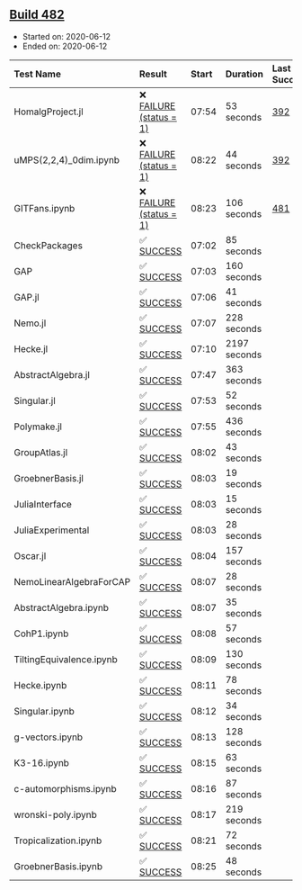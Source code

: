 ## [Build 482](https://oscarci.mathematik.uni-kl.de/job/oscar-julia-1.4/482/)

* Started on: 2020-06-12
* Ended on: 2020-06-12

| Test Name    | Result | Start | Duration | Last Success | First Failure |
|:-------------|:-------|:------|:---------|:-------------|:--------------|
| HomalgProject.jl | ❌ [FAILURE (status = 1)](https://oscarci.mathematik.uni-kl.de/job/oscar-julia-1.4/482/artifact/logs/build-482/HomalgProject.jl.log) | 07:54 | 53 seconds | [392](https://oscarci.mathematik.uni-kl.de/job/oscar-julia-1.4/392/) | [393](https://oscarci.mathematik.uni-kl.de/job/oscar-julia-1.4/393/) |
| uMPS(2,2,4)_0dim.ipynb | ❌ [FAILURE (status = 1)](https://oscarci.mathematik.uni-kl.de/job/oscar-julia-1.4/482/artifact/logs/build-482/uMPS-2-2-4-_0dim.ipynb.log) | 08:22 | 44 seconds | [392](https://oscarci.mathematik.uni-kl.de/job/oscar-julia-1.4/392/) | [393](https://oscarci.mathematik.uni-kl.de/job/oscar-julia-1.4/393/) |
| GITFans.ipynb | ❌ [FAILURE (status = 1)](https://oscarci.mathematik.uni-kl.de/job/oscar-julia-1.4/482/artifact/logs/build-482/GITFans.ipynb.log) | 08:23 | 106 seconds | [481](https://oscarci.mathematik.uni-kl.de/job/oscar-julia-1.4/481/) | [482](https://oscarci.mathematik.uni-kl.de/job/oscar-julia-1.4/482/) |
| CheckPackages | ✅ [SUCCESS](https://oscarci.mathematik.uni-kl.de/job/oscar-julia-1.4/482/artifact/logs/build-482/CheckPackages.log) | 07:02 | 85 seconds |  |  |
| GAP | ✅ [SUCCESS](https://oscarci.mathematik.uni-kl.de/job/oscar-julia-1.4/482/artifact/logs/build-482/GAP.log) | 07:03 | 160 seconds |  |  |
| GAP.jl | ✅ [SUCCESS](https://oscarci.mathematik.uni-kl.de/job/oscar-julia-1.4/482/artifact/logs/build-482/GAP.jl.log) | 07:06 | 41 seconds |  |  |
| Nemo.jl | ✅ [SUCCESS](https://oscarci.mathematik.uni-kl.de/job/oscar-julia-1.4/482/artifact/logs/build-482/Nemo.jl.log) | 07:07 | 228 seconds |  |  |
| Hecke.jl | ✅ [SUCCESS](https://oscarci.mathematik.uni-kl.de/job/oscar-julia-1.4/482/artifact/logs/build-482/Hecke.jl.log) | 07:10 | 2197 seconds |  |  |
| AbstractAlgebra.jl | ✅ [SUCCESS](https://oscarci.mathematik.uni-kl.de/job/oscar-julia-1.4/482/artifact/logs/build-482/AbstractAlgebra.jl.log) | 07:47 | 363 seconds |  |  |
| Singular.jl | ✅ [SUCCESS](https://oscarci.mathematik.uni-kl.de/job/oscar-julia-1.4/482/artifact/logs/build-482/Singular.jl.log) | 07:53 | 52 seconds |  |  |
| Polymake.jl | ✅ [SUCCESS](https://oscarci.mathematik.uni-kl.de/job/oscar-julia-1.4/482/artifact/logs/build-482/Polymake.jl.log) | 07:55 | 436 seconds |  |  |
| GroupAtlas.jl | ✅ [SUCCESS](https://oscarci.mathematik.uni-kl.de/job/oscar-julia-1.4/482/artifact/logs/build-482/GroupAtlas.jl.log) | 08:02 | 43 seconds |  |  |
| GroebnerBasis.jl | ✅ [SUCCESS](https://oscarci.mathematik.uni-kl.de/job/oscar-julia-1.4/482/artifact/logs/build-482/GroebnerBasis.jl.log) | 08:03 | 19 seconds |  |  |
| JuliaInterface | ✅ [SUCCESS](https://oscarci.mathematik.uni-kl.de/job/oscar-julia-1.4/482/artifact/logs/build-482/JuliaInterface.log) | 08:03 | 15 seconds |  |  |
| JuliaExperimental | ✅ [SUCCESS](https://oscarci.mathematik.uni-kl.de/job/oscar-julia-1.4/482/artifact/logs/build-482/JuliaExperimental.log) | 08:03 | 28 seconds |  |  |
| Oscar.jl | ✅ [SUCCESS](https://oscarci.mathematik.uni-kl.de/job/oscar-julia-1.4/482/artifact/logs/build-482/Oscar.jl.log) | 08:04 | 157 seconds |  |  |
| NemoLinearAlgebraForCAP | ✅ [SUCCESS](https://oscarci.mathematik.uni-kl.de/job/oscar-julia-1.4/482/artifact/logs/build-482/NemoLinearAlgebraForCAP.log) | 08:07 | 28 seconds |  |  |
| AbstractAlgebra.ipynb | ✅ [SUCCESS](https://oscarci.mathematik.uni-kl.de/job/oscar-julia-1.4/482/artifact/logs/build-482/AbstractAlgebra.ipynb.log) | 08:07 | 35 seconds |  |  |
| CohP1.ipynb | ✅ [SUCCESS](https://oscarci.mathematik.uni-kl.de/job/oscar-julia-1.4/482/artifact/logs/build-482/CohP1.ipynb.log) | 08:08 | 57 seconds |  |  |
| TiltingEquivalence.ipynb | ✅ [SUCCESS](https://oscarci.mathematik.uni-kl.de/job/oscar-julia-1.4/482/artifact/logs/build-482/TiltingEquivalence.ipynb.log) | 08:09 | 130 seconds |  |  |
| Hecke.ipynb | ✅ [SUCCESS](https://oscarci.mathematik.uni-kl.de/job/oscar-julia-1.4/482/artifact/logs/build-482/Hecke.ipynb.log) | 08:11 | 78 seconds |  |  |
| Singular.ipynb | ✅ [SUCCESS](https://oscarci.mathematik.uni-kl.de/job/oscar-julia-1.4/482/artifact/logs/build-482/Singular.ipynb.log) | 08:12 | 34 seconds |  |  |
| g-vectors.ipynb | ✅ [SUCCESS](https://oscarci.mathematik.uni-kl.de/job/oscar-julia-1.4/482/artifact/logs/build-482/g-vectors.ipynb.log) | 08:13 | 128 seconds |  |  |
| K3-16.ipynb | ✅ [SUCCESS](https://oscarci.mathematik.uni-kl.de/job/oscar-julia-1.4/482/artifact/logs/build-482/K3-16.ipynb.log) | 08:15 | 63 seconds |  |  |
| c-automorphisms.ipynb | ✅ [SUCCESS](https://oscarci.mathematik.uni-kl.de/job/oscar-julia-1.4/482/artifact/logs/build-482/c-automorphisms.ipynb.log) | 08:16 | 87 seconds |  |  |
| wronski-poly.ipynb | ✅ [SUCCESS](https://oscarci.mathematik.uni-kl.de/job/oscar-julia-1.4/482/artifact/logs/build-482/wronski-poly.ipynb.log) | 08:17 | 219 seconds |  |  |
| Tropicalization.ipynb | ✅ [SUCCESS](https://oscarci.mathematik.uni-kl.de/job/oscar-julia-1.4/482/artifact/logs/build-482/Tropicalization.ipynb.log) | 08:21 | 72 seconds |  |  |
| GroebnerBasis.ipynb | ✅ [SUCCESS](https://oscarci.mathematik.uni-kl.de/job/oscar-julia-1.4/482/artifact/logs/build-482/GroebnerBasis.ipynb.log) | 08:25 | 48 seconds |  |  |
